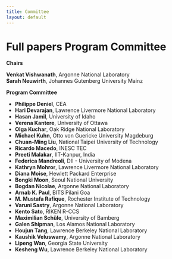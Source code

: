```yaml
---
title: Committee
layout: default
---
```


# Full papers Program Committee

**Chairs**<br>

**Venkat Vishwanath**, Argonne National Laboratory<br>
**Sarah Neuwirth**, Johannes Gutenberg University Mainz<br>

**Program Committee**<br>

* **Philippe Deniel**, CEA<br> 
* **Hari Devarajan**, Lawrence Livermore National Laboratory<br> 
* **Hasan Jamil**, University of Idaho<br> 
* **Verena Kantere**, University of Ottawa<br> 
* **Olga Kuchar**, Oak Ridge National Laboratory<br> 
* **Michael Kuhn**, Otto von Guericke University Magdeburg<br> 
* **Chuan-Ming Liu**, National Taipei University of Technology<br> 
* **Ricardo Macedo**, INESC TEC<br> 
* **Preeti Malakar**, IIT-Kanpur, India<br> 
* **Federica Mandreoli**, DII - University of Modena<br> 
* **Kathryn Mohror**, Lawrence Livermore National Laboratory<br> 
* **Diana Moise**, Hewlett Packard Enterprise<br> 
* **Bongki Moon**, Seoul National University<br> 
* **Bogdan Nicolae**, Argonne National Laboratory<br> 
* **Arnab K. Paul**, BITS Pilani Goa<br> 
* **M. Mustafa Rafique**, Rochester Institute of Technology<br> 
* **Varuni Sastry**, Argonne National Laboratory<br> 
* **Kento Sato**, RIKEN R-CCS<br> 
* **Maximilian Schüle**, University of Bamberg<br> 
* **Galen Shipman**, Los Alamos National Laboratory<br> 
* **Houjun Tang**, Lawrence Berkeley National Laboratory<br> 
* **Kaushik Veluswamy**, Argonne National Laboratory<br> 
* **Lipeng Wan**, Georgia State University<br> 
* **Kesheng Wu**, Lawrence Berkeley National Laboratory<br> 
